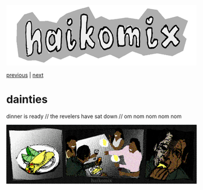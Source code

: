 <p align="center">
<img src="logo.gif" alt="logo" height="160" />
</p>

[previous](fox.md) | [next](ice-and-wind.md)

# dainties

dinner is ready // the revelers have sat down // om nom nom nom nom

<img src="dainties.gif" alt="dainties :: dinner is ready // the revelers have sat down // om nom nom nom nom" title="frykasy :: obiad gotowy // biesiadnicy zasiedli // am mniam mniam mniam mniam" />
